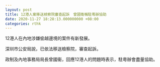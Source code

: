 ```yaml
---
layout: post
title: 12港人案移送檢察院審查起訴　曾國衞稱駐粵辦協助
date: 2020-11-27 18:28:13.000000000 +08:00
categories: rthk
---
```


12港人在內地涉嫌偷越邊境的案件有新發展。

深圳市公安局說，已依法移送檢察院，審查起訴。

政制及內地事務局局長曾國衞，回應12港人的問題時表示，駐粵辦會盡量協助。
